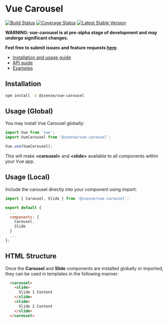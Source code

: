# Vue Carousel

[![Build Status](https://travis-ci.org/SSENSE/vue-carousel.svg?branch=master)](https://travis-ci.org/SSENSE/vue-carousel)
[![Coverage Status](https://coveralls.io/repos/github/SSENSE/vue-carousel/badge.svg?branch=master)](https://coveralls.io/github/SSENSE/vue-carousel?branch=master)
[![Latest Stable Version](https://img.shields.io/npm/v/@ssense/vue-carousel.svg)](https://www.npmjs.com/package/@ssense/vue-carousel)

**WARNING: vue-carousel is at pre-alpha stage of development and may undergo significant changes.**

**Feel free to submit issues and feature requests [here](https://github.com/SSENSE/vue-carousel/issues)**.

* [Installation and usage guide](https://ssense.github.io/vue-carousel/guide/)
* [API guide](https://ssense.github.io/vue-carousel/api/)
* [Examples](https://ssense.github.io/vue-carousel/examples/)

## Installation

``` bash
npm install -S @ssense/vue-carousel
```

## Usage (Global)

You may install Vue Carousel globally:

``` js
import Vue from 'vue';
import VueCarousel from '@ssense/vue-carousel';

Vue.use(VueCarousel);
```
This will make **&lt;carousel&gt;** and **&lt;slide&gt;** available to all components within your Vue app.

## Usage (Local)

Include the carousel directly into your component using import:

``` js
import { Carousel, Slide } from '@ssense/vue-carousel';

export default {
  ...
  components: {
    Carousel,
    Slide
  }
  ...
};
```

## HTML Structure

Once the **Carousel** and **Slide** components are installed globally or imported, they can be used in templates in the following manner:

``` html
  <carousel>
    <slide>
      Slide 1 Content
    </slide>
    <slide>
      Slide 2 Content
    </slide>
  </carousel>
```
